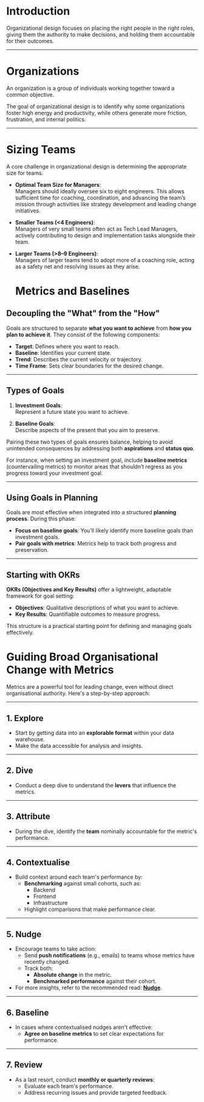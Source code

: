 # Introduction

Organizational design focuses on placing the right people in the right roles, giving them the authority to make decisions, and holding them accountable for their outcomes.

---

# Organizations

An organization is a group of individuals working together toward a common objective.

The goal of organizational design is to identify why some organizations foster high energy and productivity, while others generate more friction, frustration, and internal politics.

---

# Sizing Teams

A core challenge in organizational design is determining the appropriate size for teams.

- **Optimal Team Size for Managers**:  
  Managers should ideally oversee six to eight engineers. This allows sufficient time for coaching, coordination, and advancing the team’s mission through activities like strategy development and leading change initiatives.

- **Smaller Teams (<4 Engineers)**:  
  Managers of very small teams often act as Tech Lead Managers, actively contributing to design and implementation tasks alongside their team.

- **Larger Teams (>8–9 Engineers)**:  
  Managers of larger teams tend to adopt more of a coaching role, acting as a safety net and resolving issues as they arise.

  # Metrics and Baselines

## Decoupling the "What" from the "How"

Goals are structured to separate **what you want to achieve** from **how you plan to achieve it**. They consist of the following components:

- **Target**: Defines where you want to reach.
- **Baseline**: Identifies your current state.
- **Trend**: Describes the current velocity or trajectory.
- **Time Frame**: Sets clear boundaries for the desired change.

---

## Types of Goals

1. **Investment Goals**:  
   Represent a future state you want to achieve.

2. **Baseline Goals**:  
   Describe aspects of the present that you aim to preserve.

Pairing these two types of goals ensures balance, helping to avoid unintended consequences by addressing both **aspirations** and **status quo**.

For instance, when setting an investment goal, include **baseline metrics** (countervailing metrics) to monitor areas that shouldn’t regress as you progress toward your investment goal.

---

## Using Goals in Planning

Goals are most effective when integrated into a structured **planning process**. During this phase:

- **Focus on baseline goals**: You’ll likely identify more baseline goals than investment goals.
- **Pair goals with metrics**: Metrics help to track both progress and preservation.

---

## Starting with OKRs

**OKRs (Objectives and Key Results)** offer a lightweight, adaptable framework for goal setting:

- **Objectives**: Qualitative descriptions of what you want to achieve.
- **Key Results**: Quantifiable outcomes to measure progress.

This structure is a practical starting point for defining and managing goals effectively.

# Guiding Broad Organisational Change with Metrics

Metrics are a powerful tool for leading change, even without direct organisational authority. Here's a step-by-step approach:

---

## 1. Explore
- Start by getting data into an **explorable format** within your data warehouse.
- Make the data accessible for analysis and insights.

---

## 2. Dive
- Conduct a deep dive to understand the **levers** that influence the metrics.

---

## 3. Attribute
- During the dive, identify the **team** nominally accountable for the metric's performance.

---

## 4. Contextualise
- Build context around each team's performance by:
  - **Benchmarking** against small cohorts, such as:
    - Backend
    - Frontend
    - Infrastructure
  - Highlight comparisons that make performance clear.

---

## 5. Nudge
- Encourage teams to take action:
  - Send **push notifications** (e.g., emails) to teams whose metrics have recently changed.
  - Track both:
    - **Absolute change** in the metric.
    - **Benchmarked performance** against their cohort.
- For more insights, refer to the recommended read: **[Nudge](https://www.goodreads.com/book/show/3450744-nudge)**.

---

## 6. Baseline
- In cases where contextualised nudges aren't effective:
  - **Agree on baseline metrics** to set clear expectations for performance.

---

## 7. Review
- As a last resort, conduct **monthly or quarterly reviews**:
  - Evaluate each team's performance.
  - Address recurring issues and provide targeted feedback.